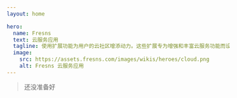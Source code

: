 ```yaml
---
layout: home

hero:
  name: Fresns
  text: 云服务应用
  tagline: 使用扩展功能为用户的云社区增添动力。这些扩展专为增强和丰富云服务功能而设计，让您可以在此基础上自由的发挥心中所想。
  image:
    src: https://assets.fresns.com/images/wikis/heroes/cloud.png
    alt: Fresns 云服务应用
---
```


> 还没准备好
